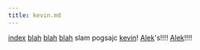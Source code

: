 ```yaml
---
title: kevin.md
---
```


[index](index.html)
[blah](blah.html) [blah](blah.html) [blah](blah.html) slam pogsajc [kevin](kevin.html)! [Alek](alek.html)'s!!!! [Alek](alek.html)!!!!
